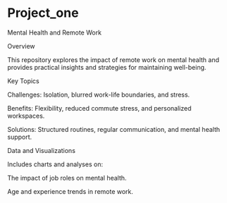# Project_one
Mental Health and Remote Work

Overview

This repository explores the impact of remote work on mental health and provides practical insights and strategies for maintaining well-being.

Key Topics

Challenges: Isolation, blurred work-life boundaries, and stress.

Benefits: Flexibility, reduced commute stress, and personalized workspaces.

Solutions: Structured routines, regular communication, and mental health support.

Data and Visualizations

Includes charts and analyses on:

The impact of job roles on mental health.

Age and experience trends in remote work.





